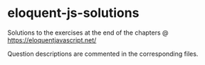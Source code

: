 # eloquent-js-solutions
Solutions to the exercises at the end of the chapters @ https://eloquentjavascript.net/

Question descriptions are commented in the corresponding files.
